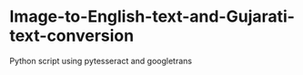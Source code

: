 # Image-to-English-text-and-Gujarati-text-conversion
Python script using pytesseract and googletrans
